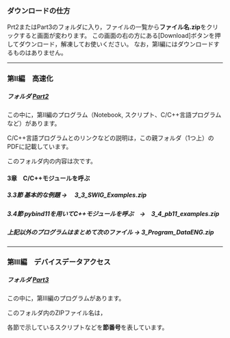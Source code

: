 ### ダウンロードの仕方
Prt2またはPart3のフォルダに入り，ファイルの一覧から**ファイル名.zip**をクリックすると画面が変わります。
この画面の右の方にある[Download]ボタンを押してダウンロード，解凍してお使いください。
なお，第I編にはダウンロードするものはありません。

---------------------------------------------------------

### 第II編　高速化
##### フォルダ [Part2](./Part2)
この中に，第II編のプログラム（Notebook, スクリプト、C/C++言語プログラムなど）があります。

C/C++言語プログラムとのリンクなどの説明は，この親フォルダ（1つ上）のPDFに記載しています。

このフォルダ内の内容は次です。


#### 3章　C/C++モジュールを呼ぶ
##### 3.3節 基本的な例題   &rarr; 　3_3_SWIG_Examples.zip
##### 3.4節 pybind11を用いてC++モジュールを呼ぶ　&rarr;　3_4_pb11_examples.zip
##### 上記以外のプログラムはまとめて次のファイル &rarr; 3_Program_DataENG.zip

-----------------------------------------------------------------------

### 第III編　デバイスデータアクセス
##### フォルダ [Part3](./Part3)

この中に，第III編のプログラムがあります。

このフォルダ内のZIPファイル名は，

各節で示しているスクリプトなどを**節番号**を表しています。


